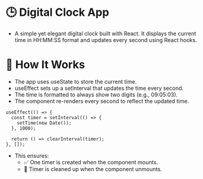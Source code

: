 # 🕒 Digital Clock App
  - A simple yet elegant digital clock built with React. It displays the current time in HH:MM:SS format and updates every second using React hooks.

# 🧠 How It Works
- The app uses useState to store the current time.
- useEffect sets up a setInterval that updates the time every second.
- The time is formatted to always show two digits (e.g., 09:05:03).
- The component re-renders every second to reflect the updated time.
```
useEffect(() => {
  const timer = setInterval(() => {
    setTime(new Date());
  }, 1000);

  return () => clearInterval(timer);
}, []);
```
- This ensures:
  - ✅ One timer is created when the component mounts.
  - 🧹 Timer is cleaned up when the component unmounts.

